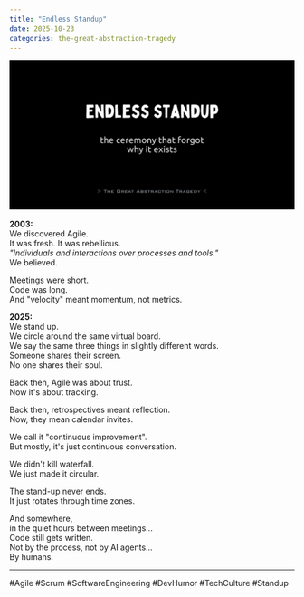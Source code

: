 ```yaml
---
title: "Endless Standup"
date: 2025-10-23
categories: the-great-abstraction-tragedy
---
```


![Endless Standup](/res/endless-standup.png)

**2003:**  
We discovered Agile.  
It was fresh. It was rebellious.  
*"Individuals and interactions over processes and tools."*  
We believed.

Meetings were short.  
Code was long.  
And "velocity" meant momentum, not metrics.

**2025:**  
We stand up.  
We circle around the same virtual board.  
We say the same three things in slightly different words.  
Someone shares their screen.  
No one shares their soul.

Back then, Agile was about trust.  
Now it's about tracking.

Back then, retrospectives meant reflection.  
Now, they mean calendar invites.

We call it "continuous improvement".  
But mostly, it's just continuous conversation.

We didn't kill waterfall.  
We just made it circular.

The stand-up never ends.  
It just rotates through time zones.

And somewhere,  
in the quiet hours between meetings...  
Code still gets written.  
Not by the process, not by AI agents...  
By humans.

---

#Agile #Scrum #SoftwareEngineering #DevHumor #TechCulture #Standup
